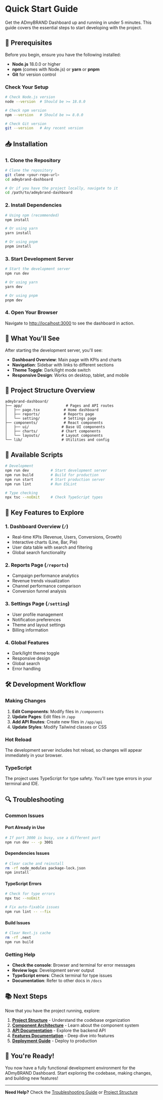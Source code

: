 # Quick Start Guide

Get the ADmyBRAND Dashboard up and running in under 5 minutes. This guide covers the essential steps to start developing with the project.

## 🚀 Prerequisites

Before you begin, ensure you have the following installed:

- **Node.js** 18.0.0 or higher
- **npm** (comes with Node.js) or **yarn** or **pnpm**
- **Git** for version control

### Check Your Setup

```bash
# Check Node.js version
node --version  # Should be >= 18.0.0

# Check npm version
npm --version   # Should be >= 8.0.0

# Check Git version
git --version   # Any recent version
```

## 📥 Installation

### 1. Clone the Repository

```bash
# Clone the repository
git clone <your-repo-url>
cd admybrand-dashboard

# Or if you have the project locally, navigate to it
cd /path/to/admybrand-dashboard
```

### 2. Install Dependencies

```bash
# Using npm (recommended)
npm install

# Or using yarn
yarn install

# Or using pnpm
pnpm install
```

### 3. Start Development Server

```bash
# Start the development server
npm run dev

# Or using yarn
yarn dev

# Or using pnpm
pnpm dev
```

### 4. Open Your Browser

Navigate to [http://localhost:3000](http://localhost:3000) to see the dashboard in action.

## 🎯 What You'll See

After starting the development server, you'll see:

- **Dashboard Overview**: Main page with KPIs and charts
- **Navigation**: Sidebar with links to different sections
- **Theme Toggle**: Dark/light mode switch
- **Responsive Design**: Works on desktop, tablet, and mobile

## 📁 Project Structure Overview

```
admybrand-dashboard/
├── app/                    # Pages and API routes
│   ├── page.tsx           # Home dashboard
│   ├── reports/           # Reports page
│   └── setting/           # Settings page
├── components/            # React components
│   ├── ui/               # Base UI components
│   ├── charts/           # Chart components
│   └── layouts/          # Layout components
└── lib/                  # Utilities and config
```

## 🔧 Available Scripts

```bash
# Development
npm run dev          # Start development server
npm run build        # Build for production
npm run start        # Start production server
npm run lint         # Run ESLint

# Type checking
npx tsc --noEmit     # Check TypeScript types
```

## 🎨 Key Features to Explore

### 1. **Dashboard Overview** (`/`)
- Real-time KPIs (Revenue, Users, Conversions, Growth)
- Interactive charts (Line, Bar, Pie)
- User data table with search and filtering
- Global search functionality

### 2. **Reports Page** (`/reports`)
- Campaign performance analytics
- Revenue trends visualization
- Channel performance comparison
- Conversion funnel analysis

### 3. **Settings Page** (`/setting`)
- User profile management
- Notification preferences
- Theme and layout settings
- Billing information

### 4. **Global Features**
- Dark/light theme toggle
- Responsive design
- Global search
- Error handling

## 🛠️ Development Workflow

### Making Changes

1. **Edit Components**: Modify files in `/components`
2. **Update Pages**: Edit files in `/app`
3. **Add API Routes**: Create new files in `/app/api`
4. **Update Styles**: Modify Tailwind classes or CSS

### Hot Reload

The development server includes hot reload, so changes will appear immediately in your browser.

### TypeScript

The project uses TypeScript for type safety. You'll see type errors in your terminal and IDE.

## 🔍 Troubleshooting

### Common Issues

#### Port Already in Use
```bash
# If port 3000 is busy, use a different port
npm run dev -- -p 3001
```

#### Dependencies Issues
```bash
# Clear cache and reinstall
rm -rf node_modules package-lock.json
npm install
```

#### TypeScript Errors
```bash
# Check for type errors
npx tsc --noEmit

# Fix auto-fixable issues
npm run lint -- --fix
```

#### Build Issues
```bash
# Clear Next.js cache
rm -rf .next
npm run build
```

### Getting Help

- **Check the console**: Browser and terminal for error messages
- **Review logs**: Development server output
- **TypeScript errors**: Check terminal for type issues
- **Documentation**: Refer to other docs in `/docs`

## 📚 Next Steps

Now that you have the project running, explore:

1. **[Project Structure](./project-structure.md)** - Understand the codebase organization
2. **[Component Architecture](./components.md)** - Learn about the component system
3. **[API Documentation](./api.md)** - Explore the backend API
4. **[Features Documentation](./features/dashboard.md)** - Deep dive into features
5. **[Deployment Guide](./deployment.md)** - Deploy to production

## 🎉 You're Ready!

You now have a fully functional development environment for the ADmyBRAND Dashboard. Start exploring the codebase, making changes, and building new features!

---

**Need Help?** Check the [Troubleshooting Guide](./development/troubleshooting.md) or [Project Structure](./project-structure.md) 
